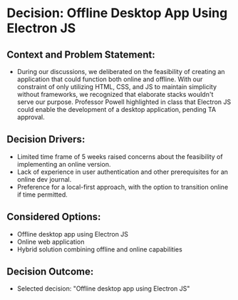 # Decision: Offline Desktop App Using Electron JS

## Context and Problem Statement:
- During our discussions, we deliberated on the feasibility of creating an application that could function both online and offline. With our constraint of only utilizing HTML, CSS, and JS to maintain simplicity without frameworks, we recognized that elaborate stacks wouldn't serve our purpose. Professor Powell highlighted in class that Electron JS could enable the development of a desktop application, pending TA approval.

## Decision Drivers:

- Limited time frame of 5 weeks raised concerns about the feasibility of implementing an online version.
- Lack of experience in user authentication and other prerequisites for an online dev journal.
- Preference for a local-first approach, with the option to transition online if time permitted.

## Considered Options:

- Offline desktop app using Electron JS
- Online web application
- Hybrid solution combining offline and online capabilities

## Decision Outcome:
- Selected decision: "Offline desktop app using Electron JS"
